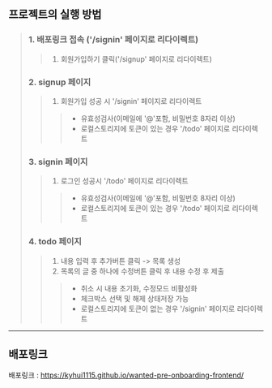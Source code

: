 ## 프로젝트의 실행 방법
> ### 1. 배포링크 접속 ('/signin' 페이지로 리다이렉트)
>> 1. 회원가입하기 클릭('/signup' 페이지로 리다이렉트)
> ### 2. signup 페이지
>> 1. 회원가입 성공 시 '/signin' 페이지로 리다이렉트
>>> * 유효성검사(이메일에 '@'포함, 비밀번호 8자리 이상)
>>> * 로컬스토리지에 토큰이 있는 경우 '/todo' 페이지로 리다이렉트
> ### 3. signin 페이지
>> 1. 로그인 성공시 '/todo' 페이지로 리다이렉트
>>> * 유효성검사(이메일에 '@'포함, 비밀번호 8자리 이상)
>>> * 로컬스토리지에 토큰이 있는 경우 '/todo' 페이지로 리다이렉트
> ### 4. todo 페이지
>> 1. 내용 입력 후 추가버튼 클릭 -> 목록 생성
>> 2. 목록의 글 중 하나에 수정버튼 클릭 후 내용 수정 후 제출
>>> * 취소 시 내용 초기화, 수정모드 비활성화
>>> * 체크박스 선택 및 해제 상태저장 가능
>>> * 로컬스토리지에 토큰이 없는 경우 '/signin' 페이지로 리다이렉트
---
## 배포링크
배포링크 : <https://kyhui1115.github.io/wanted-pre-onboarding-frontend/>
